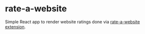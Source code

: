 # rate-a-website

Simple React app to render website ratings done via [rate-a-website extension](https://github.com/Pav0l/rate-a-website-extension).
